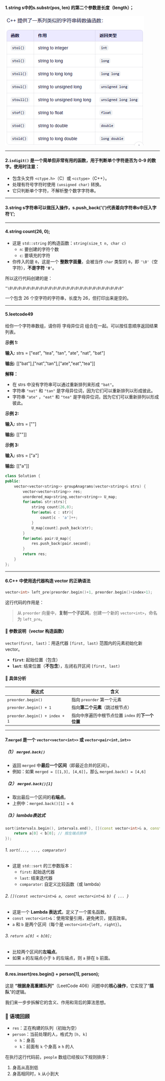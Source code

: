 #### 1.string s中的s.substr(pos, len) 的第二个参数是长度（length）；

![image-20251013101753688](./assets/image-20251013101753688.png)

---



#### 2.`isdigit()` 是一个简单但非常有用的函数，用于判断单个字符是否为 0-9 的数字。使用时注意：

- 包含头文件 `<ctype.h>`（C）或 `<cctype>`（C++）。
- 处理有符号字符时使用 `(unsigned char)` 转换。
- 它只判断单个字符，不解析整个数字字符串。

---



#### 3.string s字符串可以做压入操作，s.push_back('(')代表着向字符串s中压入字符‘(’;

---



#### 4.string count(26, 0);

- 这是 `std::string` 的构造函数：`string(size_t n, char c)`
  - `n`: 要创建的字符个数
  - `c`: 要填充的字符
- 你传入的是 `0`，这是一个 **整数字面量**，会被当作 `char` 类型的 `0`，即 `'\0'`（空字符），**不是字符 `'0'`**。

所以这行代码创建的是：

```
"\0\0\0\0\0\0\0\0\0\0\0\0\0\0\0\0\0\0\0\0\0\0\0\0\0\0"
```

一个包含 26 个空字符的字符串，长度为 26，但打印出来是空的。

---



#### 5.leetcode49

给你一个字符串数组，请你将 字母异位词 组合在一起。可以按任意顺序返回结果列表。

 

**示例 1:**

**输入:** strs = ["eat", "tea", "tan", "ate", "nat", "bat"]

**输出:** [["bat"],["nat","tan"],["ate","eat","tea"]]

**解释：**

- 在 strs 中没有字符串可以通过重新排列来形成 `"bat"`。
- 字符串 `"nat"` 和 `"tan"` 是字母异位词，因为它们可以重新排列以形成彼此。
- 字符串 `"ate"` ，`"eat"` 和 `"tea"` 是字母异位词，因为它们可以重新排列以形成彼此。

**示例 2:**

**输入:** strs = [""]

**输出:** [[""]]

**示例 3:**

**输入:** strs = ["a"]

**输出:** [["a"]]

```c++
class Solution {
public:
    vector<vector<string>> groupAnagrams(vector<string>& strs) {
        vector<vector<string>> res;
        unordered_map<string,vector<string>> U_map;
        for(auto& str:strs){
            string count(26,0);
            for(auto& c : str){
                count[c - 'a']++;
            }
            U_map[count].push_back(str);
        }
        for(auto& pair:U_map){
            res.push_back(pair.second);
        }
        return res;
    }
};
```

---



#### 6.**C++ 中使用迭代器构造 vector 的正确语法**

```c++
vector<int> left_pre(preorder.begin()+1, preorder.begin()+index+1);
```

这行代码的作用是：

> 从 `preorder` 向量中，**复制一个子区间**，创建一个新的 `vector<int>`，命名为 `left_pre`。

#### 🧩 参数说明（vector 构造函数）

`vector(first, last)`：用迭代器 `[first, last)` 范围内的元素初始化新 vector。

- **`first`**: 起始位置（包含）
- **`last`**: 结束位置（**不包含**），左闭右开区间 `[first, last)`

#### 📌 具体分析

| 表达式                         | 含义                                              |
| ------------------------------ | ------------------------------------------------- |
| `preorder.begin()`             | 指向 `preorder` 第一个元素                        |
| `preorder.begin() + 1`         | 指向**第二个元素**（跳过根节点）                  |
| `preorder.begin() + index + 1` | 指向中序遍历中根节点位置 `index` 的**下一个位置** |



---



#### 7.`merged` 是一个 `vector<vector<int>>` 或 `vector<pair<int,int>>`

##### （1） `merged.back()`

- 返回 `merged` 中**最后一个区间**（即最近合并的区间）。
- 例如：如果 `merged = [[1,3], [4,6]]`，那么 `merged.back() = [4,6]`

##### （2） `merged.back()[1]`

- 取出最后一个区间的**右端点**。
- 上例中：`merged.back()[1] = 6`

##### （3）lambda表达式

```c++
sort(intervals.begin(), intervals.end(), [](const vector<int>& a, const vector<int>& b) {
    return a[0] < b[0]; // 按左端点排序
});
```

###### 1. `sort(..., ..., comparator)`

- 这是 `std::sort` 的三参数版本：
  - `first`: 起始迭代器
  - `last`: 结束迭代器
  - `comparator`: 自定义比较函数（或 lambda）

###### 2. `[](const vector<int>& a, const vector<int>& b) { ... }`

- 这是一个 **Lambda 表达式**，定义了一个匿名函数。
- `const vector<int>&`：使用常量引用，避免拷贝，提高效率。
- `a` 和 `b` 是两个区间（每个是 `vector<int>{left, right}`）。

###### 3. `return a[0] < b[0];`

- 比较两个区间的**左端点**。
- 如果 `a` 的左端点小于 `b` 的左端点，则 `a` 排在 `b` 前面。

----



#### 8.res.insert(res.begin() + person[1], person);

这是 **“根据身高重建队列”**（LeetCode 406）问题中的**核心操作**，它实现了“**插队**”的逻辑。

我们来一步步拆解它的含义、作用和背后的算法思想。

### 📌 语境回顾

- `res`：正在构建的队列（初始为空）
- `person`：当前处理的人，格式为 `[h, k]`
  - `h`：身高
  - `k`：前面有 `k` 个身高 ≥ `h` 的人

在执行这行代码前，`people` 数组已经按以下规则排序：

1. 身高从高到低
2. 身高相同时，`k` 从小到大